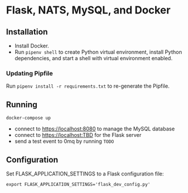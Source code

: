 # Flask, NATS, MySQL, and Docker

## Installation

- Install Docker.
- Run `pipenv shell` to create Python virtual environment, install Python dependencies, and start a shell with virtual environment enabled.

### Updating Pipfile

Run `pipenv install -r requirements.txt` to re-generate the Pipfile.

## Running

```
docker-compose up
```

- connect to [https://localhost:8080](https://localhost:8080) to manage the MySQL database
- connect to [https://localhost:TBD](https://localhost:TBD) for the Flask server
- send a test event to 0mq by running `TODO`


## Configuration

Set FLASK_APPLICATION_SETTINGS to a Flask configuration file:

```
export FLASK_APPLICATION_SETTINGS='flask_dev_config.py'
```
